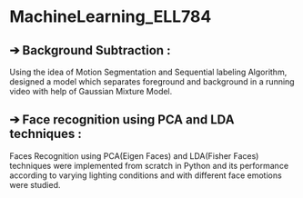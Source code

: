 # MachineLearning_ELL784

## ➔ Background Subtraction : 
Using the idea of Motion Segmentation and Sequential
labeling Algorithm, designed a model which separates foreground and background
in a running video with help of Gaussian Mixture Model.
## ➔ Face recognition using PCA and LDA techniques : 
Faces Recognition using
PCA(Eigen Faces) and LDA(Fisher Faces) techniques were implemented from
scratch in Python and its performance according to varying lighting conditions and
with different face emotions were studied.
